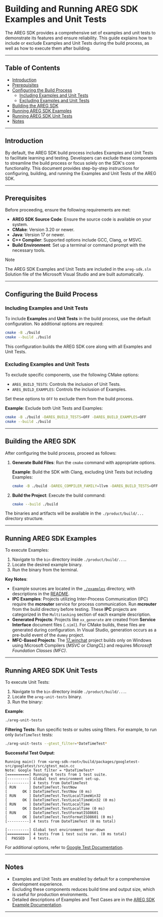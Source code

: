 # Building and Running AREG SDK Examples and Unit Tests

The AREG SDK provides a comprehensive set of examples and unit tests to demonstrate its features and ensure reliability. This guide explains how to include or exclude Examples and Unit Tests during the build process, as well as how to execute them after building.

---

## Table of Contents

- [Introduction](#introduction)
- [Prerequisites](#prerequisites)
- [Configuring the Build Process](#configuring-the-build-process)
  - [Including Examples and Unit Tests](#including-examples-and-unit-tests)
  - [Excluding Examples and Unit Tests](#excluding-examples-and-unit-tests)
- [Building the AREG SDK](#building-the-areg-sdk)
- [Running AREG SDK Examples](#running-areg-sdk-examples)
- [Running AREG SDK Unit Tests](#running-areg-sdk-unit-tests)
- [Notes](#notes)

---

## Introduction

By default, the AREG SDK build process includes Examples and Unit Tests to facilitate learning and testing.
Developers can exclude these components to streamline the build process or focus solely on the SDK's core functionality.
This document provides step-by-step instructions for configuring, building, and running the Examples and Unit Tests of the AREG SDK.

---

## Prerequisites

Before proceeding, ensure the following requirements are met:

- **AREG SDK Source Code**: Ensure the source code is available on your system.
- **CMake**: Version 3.20 or newer.
- **Java**: Version 17 or newer.
- **C++ Compiler**: Supported options include GCC, Clang, or MSVC.
- **Build Environment**: Set up a terminal or command prompt with the necessary tools.

> [!NOTE]
> The AREG SDK Examples and Unit Tests are included in the `areg-sdk.sln` Solution file of the Microsoft Visual Studio and are built automatically.

---

## Configuring the Build Process

### Including Examples and Unit Tests

To include **Examples** and **Unit Tests** in the build process, use the default configuration. No additional options are required:

```bash
cmake -B ./build
cmake --build ./build
```

This configuration builds the AREG SDK core along with all Examples and Unit Tests.

### Excluding Examples and Unit Tests

To exclude specific components, use the following CMake options:

- `AREG_BUILD_TESTS`: Controls the inclusion of Unit Tests.
- `AREG_BUILD_EXAMPLES`: Controls the inclusion of Examples.

Set these options to `OFF` to exclude them from the build process.

**Example**: Exclude both Unit Tests and Examples:

```bash
cmake -B ./build -DAREG_BUILD_TESTS=OFF -DAREG_BUILD_EXAMPLES=OFF
cmake --build ./build
```

---

## Building the AREG SDK

After configuring the build process, proceed as follows:

1. **Generate Build Files**: Run the `cmake` command with appropriate options.
   
   **Example**: Build the SDK with Clang, excluding Unit Tests but including Examples:
   ```bash
   cmake -B ./build -DAREG_COMPILER_FAMILY=llvm -DAREG_BUILD_TESTS=OFF -DAREG_BUILD_EXAMPLES=ON
   ```

2. **Build the Project**: Execute the build command:
   ```bash
   cmake --build ./build
   ```

The binaries and artifacts will be available in the `./product/build/...` directory structure.

---

## Running AREG SDK Examples

To execute Examples:

1. Navigate to the `bin` directory inside `./product/build/...`.
2. Locate the desired example binary.
3. Run the binary from the terminal.

**Key Notes**:
- Example sources are located in the [`./examples`](./../../examples/) directory, with descriptions in the [README](./../../examples/README.md).
- **IPC Examples**: Projects utilizing Inter-Process Communication (IPC) require the **mcrouter** service for process communication. Run **mcrouter** from the build directory before testing. These **IPC** projects are categorized in the `Multitasking` section of each example description.
- **Generated Projects**: Projects like `xx_generate` are created from **Service Interface** document files (`.siml`). For CMake builds, these files are generated during configuration. In Visual Studio, generation occurs as a pre-build event of the `dummy` project.
- **MFC-Based Projects**: The [17_winchat](./17_winchat/) project builds only on Windows using Microsoft Compilers (*MSVC* or *ClangCL*) and requires *Microsoft Foundation Classes (MFC)*.

---

## Running AREG SDK Unit Tests

To execute Unit Tests:

1. Navigate to the `bin` directory inside `./product/build/...`.
2. Locate the `areg-unit-tests` binary.
3. Run the binary:

**Example**:
```bash
./areg-unit-tests
```

**Filtering Tests**: Run specific tests or suites using filters. For example, to run only `DateTimeTest` tests:
```bash
./areg-unit-tests --gtest_filter=*DateTimeTest*
```

**Successful Test Output**:
```plaintext
Running main() from <areg-sdk-root>/build/packages/googletest-src/googletest/src/gtest_main.cc
Note: Google Test filter = *DateTimeTest*
[==========] Running 4 tests from 1 test suite.
[----------] Global test environment set-up.
[----------] 4 tests from DateTimeTest
[ RUN      ] DateTimeTest.TestNow
[       OK ] DateTimeTest.TestNow (0 ms)
[ RUN      ] DateTimeTest.TestLocalTimeWin32
[       OK ] DateTimeTest.TestLocalTimeWin32 (0 ms)
[ RUN      ] DateTimeTest.TestLocalTime
[       OK ] DateTimeTest.TestLocalTime (0 ms)
[ RUN      ] DateTimeTest.TestFormatISO8601
[       OK ] DateTimeTest.TestFormatISO8601 (0 ms)
[----------] 4 tests from DateTimeTest (0 ms total)

[----------] Global test environment tear-down
[==========] 4 tests from 1 test suite ran. (0 ms total)
[  PASSED  ] 4 tests.
```

For additional options, refer to [Google Test Documentation](https://google.github.io/googletest/advanced.html#running-test-programs-advanced-options).

---

## Notes

- Examples and Unit Tests are enabled by default for a comprehensive development experience.
- Excluding these components reduces build time and output size, which is useful for production environments.
- Detailed descriptions of Examples and Test Cases are in the [AREG SDK Example Documentation](./../../examples/README.md).

---
